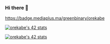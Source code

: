 ### Hi there 👋

https://badge.mediaplus.ma/greenbinary/orekabe

[![orekabe's 42 stats](https://badge.mediaplus.ma/greenbinary/orekabe)](https://github.com/oakoudad/badge42)

<a href="https://github.com/oakoudad/badge42"><img src="https://badge.mediaplus.ma/greenbinary/orekabe" alt="orekabe's 42 stats" /></a>

<!--
**MITIRIX/MITIRIX** is a ✨ _special_ ✨ repository because its `README.md` (this file) appears on your GitHub profile.

Here are some ideas to get you started:

- 🔭 I’m currently working on ...
- 🌱 I’m currently learning ...
- 👯 I’m looking to collaborate on ...
- 🤔 I’m looking for help with ...
- 💬 Ask me about ...
- 📫 How to reach me: ...
- 😄 Pronouns: ...
- ⚡ Fun fact: ...
-->
